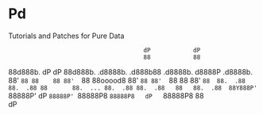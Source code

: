 # Pd
Tutorials and Patches for Pure Data

                                          dP            dP            
                                          88            88            
88d888b. dP    dP 88d888b. .d8888b. .d888b88 .d8888b. d8888P .d8888b. 
88'  `88 88    88 88'  `88 88ooood8 88'  `88 88'  `88   88   88'  `88 
88.  .88 88.  .88 88       88.  ... 88.  .88 88.  .88   88   88.  .88 
88Y888P' `88888P' dP       `88888P' `88888P8 `88888P8   dP   `88888P8 
88                                                                    
dP 
